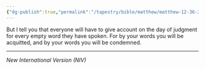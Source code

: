 ```yaml
---
{"dg-publish":true,"permalink":"/tapestry/bible/matthew/matthew-12-36-37/","title":"Matthew 12:36-37","tags":["bible-verse","bible-verse"],"dgHomeLink":true,"dgShowLocalGraph":true,"dgEnableSearch":true}
---
```



But I tell you that everyone will have to give account on the day of judgment for every empty word they have spoken.  For by your words you will be acquitted, and by your words you will be condemned.

---
*New International Version (NIV)*
